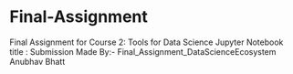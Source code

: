# Final-Assignment
Final Assignment for Course 2: Tools for Data Science
Jupyter Notebook title : 
Submission Made By:- Final_Assignment_DataScienceEcosystem
Anubhav Bhatt
